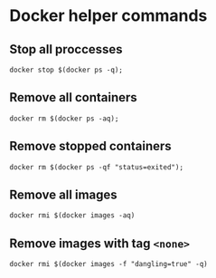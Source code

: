 # Docker helper commands

## Stop all proccesses 

```
docker stop $(docker ps -q);
```

## Remove all containers

```
docker rm $(docker ps -aq);
```

## Remove stopped containers

```
docker rm $(docker ps -qf "status=exited");
```

## Remove all images

```
docker rmi $(docker images -aq)
```

## Remove images with tag `<none>`

```
docker rmi $(docker images -f "dangling=true" -q)
```
